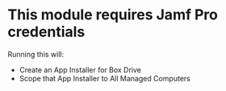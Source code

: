 # This module requires Jamf Pro credentials

Running this will:

- Create an App Installer for Box Drive  
- Scope that App Installer to All Managed Computers  
